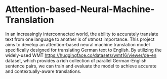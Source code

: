 # Attention-based-Neural-Machine-Translation

In an increasingly interconnected world, the ability to accurately translate text from one language to another is of utmost importance. This project aims to develop an attention-based neural machine translation model specifically designed for translating German text to English. By utilizing the widely-used WMT https://huggingface.co/datasets/wmt16/viewer/de-en dataset, which provides a rich collection of parallel German-English sentence pairs, we can train and evaluate the model to achieve accurate and contextually-aware translations.


